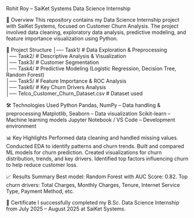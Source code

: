 Rohit Roy – SaiKet Systems Data Science Internship

📌 Overview
This repository contains my Data Science Internship project with SaiKet Systems, focused on Customer Churn Analysis.
The project involved data cleaning, exploratory data analysis, predictive modeling, and feature importance visualization using Python.

📂 Project Structure
│── Task1/   # Data Exploration & Preprocessing  
│── Task2/   # Descriptive Analysis & Visualization  
│── Task3/   # Customer Segmentation  
│── Task4/   # Predictive Modeling (Logistic Regression, Decision Tree, Random Forest)  
│── Task5/   # Feature Importance & ROC Analysis  
│── Task6/   # Key Churn Drivers Analysis  
│── Telco_Customer_Churn_Dataset.csv  # Dataset used

🛠️ Technologies Used
Python
Pandas, NumPy – Data handling & preprocessing
Matplotlib, Seaborn – Data visualization
Scikit-learn – Machine learning models
Jupyter Notebook / VS Code – Development environment

📊 Key Highlights
Performed data cleaning and handled missing values.
Conducted EDA to identify patterns and churn trends.
Built and compared ML models for churn prediction.
Created visualizations for churn distribution, trends, and key drivers.
Identified top factors influencing churn to help reduce customer loss.

📈 Results Summary
Best model: Random Forest with AUC Score: 0.82.
Top churn drivers: Total Charges, Monthly Charges, Tenure, Internet Service Type, Payment Method, etc.

📜 Certificate
I successfully completed my B.Sc. Data Science Internship from July 2025 – August 2025 at SaiKet Systems.
